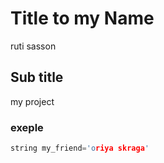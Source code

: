 
# Title to my Name 
ruti sasson

## Sub title
my project

### exeple
```cpp
string my_friend='oriya skraga' 

